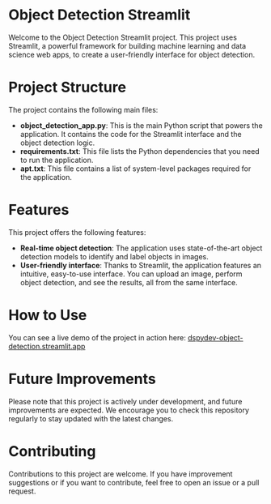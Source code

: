 # Object Detection Streamlit

Welcome to the Object Detection Streamlit project. This project uses Streamlit, a powerful framework for building machine learning and data science web apps, to create a user-friendly interface for object detection.

# Project Structure

The project contains the following main files:

- **object_detection_app.py**: This is the main Python script that powers the application. It contains the code for the Streamlit interface and the object detection logic.
- **requirements.txt**: This file lists the Python dependencies that you need to run the application.
- **apt.txt**: This file contains a list of system-level packages required for the application.

# Features

This project offers the following features:

- **Real-time object detection**: The application uses state-of-the-art object detection models to identify and label objects in images.
- **User-friendly interface**: Thanks to Streamlit, the application features an intuitive, easy-to-use interface. You can upload an image, perform object detection, and see the results, all from the same interface.

# How to Use

You can see a live demo of the project in action here: [dspydev-object-detection.streamlit.app](https://dspydev-object-detection.streamlit.app/)

# Future Improvements

Please note that this project is actively under development, and future improvements are expected. We encourage you to check this repository regularly to stay updated with the latest changes.

# Contributing

Contributions to this project are welcome. If you have improvement suggestions or if you want to contribute, feel free to open an issue or a pull request.
